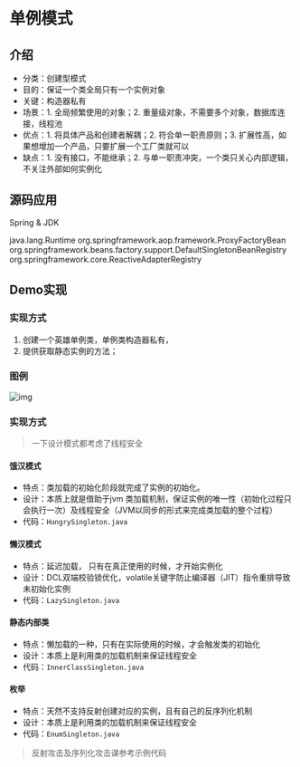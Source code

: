 # 单例模式

## 介绍

- 分类：创建型模式
- 目的：保证一个类全局只有一个实例对象
- 关键：构造器私有
- 场景：1. 全局频繁使用的对象；2. 重量级对象，不需要多个对象，数据库连接，线程池
- 优点：1. 将具体产品和创建者解耦；2. 符合单一职责原则；3. 扩展性高，如果想增加一个产品，只要扩展一个工厂类就可以
- 缺点：1. 没有接口，不能继承；2. 与单一职责冲突，一个类只关心内部逻辑，不关注外部如何实例化

## 源码应用

Spring & JDK 

 java.lang.Runtime org.springframework.aop.framework.ProxyFactoryBean org.springframework.beans.factory.support.DefaultSingletonBeanRegistry org.springframework.core.ReactiveAdapterRegistry

## Demo实现

### 实现方式

1. 创建一个英雄单例类，单例类构造器私有，
2. 提供获取静态实例的方法；

### 图例

![img](https://lyb-server-test.oss-cn-shanghai.aliyuncs.com/zrrdk-demo/a499881b181346eaaf69bff48d695c29.png)

### 实现方式

> 一下设计模式都考虑了线程安全

#### 饿汉模式

- 特点：类加载的初始化阶段就完成了实例的初始化。
- 设计：本质上就是借助于jvm 类加载机制，保证实例的唯一性（初始化过程只会执行一次）及线程安全（JVM以同步的形式来完成类加载的整个过程）
- 代码：`HungrySingleton.java`

#### 懒汉模式

- 特点：延迟加载， 只有在真正使用的时候，才开始实例化
- 设计：DCL双端校验锁优化，volatile关键字防止编译器（JIT）指令重排导致未初始化实例
- 代码：`LazySingleton.java`

#### 静态内部类

- 特点：懒加载的一种，只有在实际使用的时候，才会触发类的初始化
- 设计：本质上是利用类的加载机制来保证线程安全 
- 代码：`InnerClassSingleton.java`

#### 枚举

- 特点：天然不支持反射创建对应的实例，且有自己的反序列化机制
- 设计：本质上是利用类的加载机制来保证线程安全 
- 代码：`EnumSingleton.java`

> 反射攻击及序列化攻击课参考示例代码


